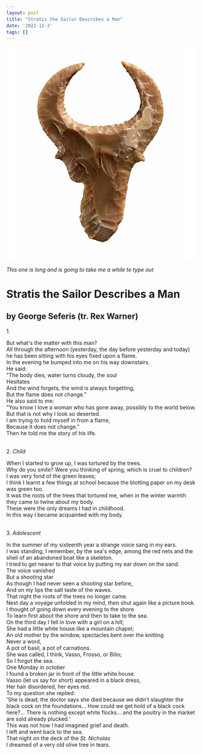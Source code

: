 ```yaml
---
layout: post
title: "Stratis the Sailor Describes a Man"
date: '2022-12-3'
tags: []
---
```


![deer](/assets/head.png)

<em>This one is long and is going to take me a while to type out</em>

<h1>Stratis the Sailor Describes a Man</h1>
<h2>by George Seferis (tr. Rex Warner)</h2>

<p>1.<br><p>
But what's the matter with this man?<br>
All through the afternoon (yesterday, the day before yesterday and today) he has been sitting with his eyes fixed upon a flame. <br>
In the evening he bumped into me on his way downstairs.<br>
He said: <br>
"The body dies, water turns cloudy, the soul<br>
Hesitates<br>
And the wind forgets, the wind is always forgetting,<br>
But the flame does not change."<br>
He also said to me:<br>
"You know I love a woman who has gone away, possibly to the world below. But that is not why I look so deserted.<br>
I am trying to hold myself in from a flame,<br>
Because it does not change."<br>
Then he told me the story of his life.<br>
<br>
<p>2. <em>Child</em><br><p>
When I started to grow up, I was tortured by the trees.<br>
Why do you smile? Were you thinking of spring, which is cruel to children?<br>
I was very fond of the green leaves;<br>
I think I learnt a few things at school because the blotting paper on my desk was green too.<br>
It was the roots of the trees that tortured me, when in the winter warmth they came to twine about my body.<br>
These were the only dreams I had in childhood.<br>
In this way I became acquainted with my body.<br>
<br>
<p>3. <em>Adolescent</em><br><p>
In the summer of my sixteenth year a strange voice sang in my ears. <br>
I was standing, I remember, by the sea's edge, among the red nets and the shell of an abandoned boat like a skeleton. <br>
I tried to get nearer to that voice by putting my ear down on the sand.<br>
The voice vanished<br>
But a shooting star<br>
As though I had never seen a shooting star before,<br>
And on my lips the salt taste of the waves.<br>
That night the roots of the trees no longer came.<br>
Next day a voyage unfolded in my mind, then shut again like a picture book.<br>
I thought of going down every evening to the shore<br>
To learn first about the shore and then to take to the sea. <br>
On the third day I fell in love with a girl on a hill; <br>
She had a little white house like a mountain chapel; <br>
An old mother by the window, spectacles bent over the knitting<br>
Never a word,<br>
A pot of basil, a pot of carnations.<br>
She was called, I think, Vasso, Frosso, or Bilio;<br>
So I forgot the sea. <br>
One Monday in october<br>
I found a broken jar in front of the little white house.<br>
Vasso (let us say for short) appeared in a black dress,<br>
Her hair disordered, her eyes red.<br>
To my question she replied:<br>
'She is dead; the doctor says she died because we didn't slaughter the black cock on the foundations... How could we get hold of a black cock here?... There is nothing except white flocks... and the poultry in the market are sold already plucked.'<br>
This was not how I had imagined grief and death.<br>
I left and went back to the sea.<br>
That night on the deck of the <em>St. Nicholas</em><br>
I dreamed of a very old olive tree in tears.<br>
